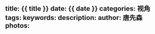 title: {{ title }}
date: {{ date }}
categories: 视角
tags: 
keywords: 
description: 
author: 唐先森
photos: 
---
